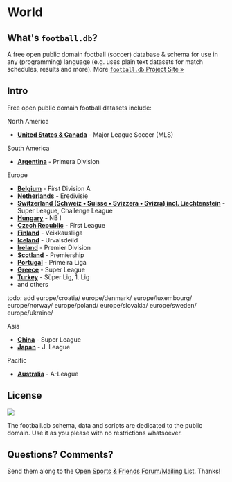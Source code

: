 # World


## What's `football.db`?

A free open public domain football (soccer) database & schema
for use in any (programming) language
(e.g. uses plain text datasets for match schedules, results and more).
More [`football.db` Project Site »](http://openfootball.github.io)


## Intro

Free open public domain football datasets include:

North America

- [**United States & Canada**](north-america/major-league-soccer) - Major League Soccer (MLS)

South America

- [**Argentina**](south-america/argentian) - Primera Division

Europe

- [**Belgium**](europe/belgium) - First Division A
- [**Netherlands**](europe/netherlands) - Eredivisie
- [**Switzerland (Schweiz • Suisse • Svizzera • Svizra) incl. Liechtenstein**](europe/switzerland) - Super League, Challenge League
- [**Hungary**](europe/hungary) - NB I
- [**Czech Republic**](europe/czech-republic) - First League
- [**Finland**](europe/finland) - Veikkausliiga
- [**Iceland**](europe/iceland) - Urvalsdeild
- [**Ireland**](europe/ireland) - Premier Division
- [**Scotland**](europe/scotland) - Premiership
- [**Portugal**](europe/portugal) - Primeira Liga
- [**Greece**](europe/greece) - Super League
- [**Turkey**](europe/turkey) - Süper Lig, 1. Lig
- and others

todo: add
 europe/croatia/
        europe/denmark/
        europe/luxembourg/
        europe/norway/
        europe/poland/
        europe/slovakia/
        europe/sweden/
        europe/ukraine/

Asia

- [**China**](asia/china) - Super League
- [**Japan**](asia/japan) - J. League

Pacific

- [**Australia**](pacific/australia) - A-League





## License

![](https://publicdomainworks.github.io/buttons/zero88x31.png)

The football.db schema, data and scripts are dedicated to the public domain. Use it as you please with no restrictions whatsoever.

## Questions? Comments?

Send them along to the
[Open Sports & Friends Forum/Mailing List](http://groups.google.com/group/opensport).
Thanks!
